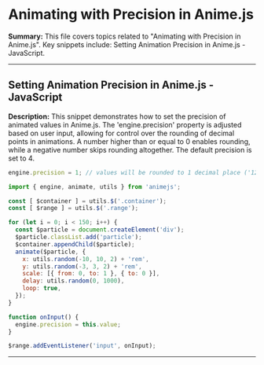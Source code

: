 # Animating with Precision in Anime.js

**Summary:** This file covers topics related to "Animating with Precision in Anime.js". Key snippets include: Setting Animation Precision in Anime.js - JavaScript.

---

## Setting Animation Precision in Anime.js - JavaScript

**Description:** This snippet demonstrates how to set the precision of animated values in Anime.js. The 'engine.precision' property is adjusted based on user input, allowing for control over the rounding of decimal points in animations. A number higher than or equal to 0 enables rounding, while a negative number skips rounding altogether. The default precision is set to 4.

```javascript
engine.precision = 1; // values will be rounded to 1 decimal place ('120.7px')
```

```javascript
import { engine, animate, utils } from 'animejs';

const [ $container ] = utils.$('.container');
const [ $range ] = utils.$('.range');

for (let i = 0; i < 150; i++) {
  const $particle = document.createElement('div');
  $particle.classList.add('particle');
  $container.appendChild($particle);
  animate($particle, {
    x: utils.random(-10, 10, 2) + 'rem',
    y: utils.random(-3, 3, 2) + 'rem',
    scale: [{ from: 0, to: 1 }, { to: 0 }],
    delay: utils.random(0, 1000),
    loop: true,
  });  
}

function onInput() {
  engine.precision = this.value;
}

$range.addEventListener('input', onInput);
```

---